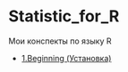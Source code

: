 # Statistic_for_R
Мои конспекты по языку  R

* [1.Beginning (Установка)](https://github.com/ifanzilka/Statistic_for_R/blob/main/1.Beginning/readme.md)
